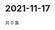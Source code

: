 # 2021-11-17

共 0 条

<!-- BEGIN WEIBO -->
<!-- 最后更新时间 Wed Nov 17 2021 14:13:57 GMT+0800 (China Standard Time) -->

<!-- END WEIBO -->

